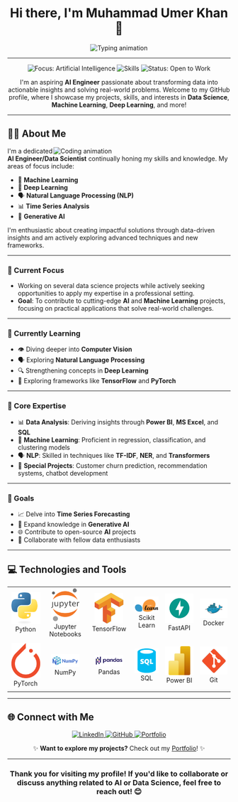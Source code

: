 <!---
MuhammadUmerKhan/MuhammadUmerKhan is a ✨ special ✨ repository because its `README.md` (this file) appears on your GitHub profile.
You can click the Preview link to take a look at your changes.
--->
<h1 align="center">Hi there, I'm Muhammad Umer Khan 👋</h1>

<div align="center">
  <img src="https://readme-typing-svg.herokuapp.com?font=Fira+Code&size=24&duration=3000&pause=500&color=F700FF&width=750&lines=Aspiring+AI+Engineer+and+Problem+Solver;Natural+Language+Processing+%28NLP%29+Enthusiast;Exploring+Machine+Learning+and+Deep+Learning;Passionate+about+Generative+AI+and+LLMs;Collaborating+on+Real-World+Projects!" alt="Typing animation"/>
</div>

---

<p align="center">
  <img src="https://img.shields.io/badge/Focus-Artificial%20Intelligence-brightgreen" alt="Focus: Artificial Intelligence">
  <img src="https://img.shields.io/badge/Skills-Python%20%7C%20ML%20%7C%20DL%20%7C%20NLP-blue" alt="Skills">
  <img src="https://img.shields.io/badge/Status-Open%20to%20Work-success" alt="Status: Open to Work">
</p>

<p align="center">I'm an aspiring <strong>AI Engineer</strong> passionate about transforming data into actionable insights and solving real-world problems. Welcome to my GitHub profile, where I showcase my projects, skills, and interests in <strong>Data Science</strong>, <strong>Machine Learning</strong>, <strong>Deep Learning</strong>, and more!</p>

---

## 👨‍💻 About Me

<img align="right" alt="Coding animation" width="400" src="https://media.giphy.com/media/v1.Y2lkPTc5MGI3NjExNjM0OWQ5MzBmNDFiYjBkYzBkNDU3NjA4NTFhNjAxNmNhMDc5NjFjNiZjdD1n/qgQUggAC3Pfv687qPC/giphy.gif">

I'm a dedicated **AI Engineer/Data Scientist** continually honing my skills and knowledge. My areas of focus include:

- 🤖 **Machine Learning**
- 🧠 **Deep Learning**
- 🗣️ **Natural Language Processing (NLP)**
- 📊 **Time Series Analysis**
- 🎨 **Generative AI**

I'm enthusiastic about creating impactful solutions through data-driven insights and am actively exploring advanced techniques and new frameworks.

---

### 🔭 Current Focus
- Working on several data science projects while actively seeking opportunities to apply my expertise in a professional setting.
- **Goal**: To contribute to cutting-edge **AI** and **Machine Learning** projects, focusing on practical applications that solve real-world challenges.

---

### 🌱 Currently Learning
- 👁️ Diving deeper into **Computer Vision**
- 🗣️ Exploring **Natural Language Processing**
- 🔍 Strengthening concepts in **Deep Learning**
- 🚀 Exploring frameworks like **TensorFlow** and **PyTorch**
---

### 🧠 Core Expertise
- 📊 **Data Analysis**: Deriving insights through **Power BI**, **MS Excel**, and **SQL**
- 🤖 **Machine Learning**: Proficient in regression, classification, and clustering models
- 🗣️ **NLP**: Skilled in techniques like **TF-IDF**, **NER**, and **Transformers**
- 🚀 **Special Projects**: Customer churn prediction, recommendation systems, chatbot development

---

### 🥅 Goals
- 📈 Delve into **Time Series Forecasting**
- 🎨 Expand knowledge in **Generative AI**
- 🌐 Contribute to open-source **AI** projects
- 🤝 Collaborate with fellow data enthusiasts

---

## 💻 Technologies and Tools

<div align="center">
    <table>
        <tr>
            <td align="center" width="140" height="112.43">
                <img src="./assests/python.png" width="65px"/>
                <br /> Python
            </td>
            <td align="center" width="140" height="112.43">
                <img src="./assests/Jupyter.png" width="65px"/>
                <br /> Jupyter Notebooks
            </td>
            <td align="center" width="140" height="112.43">
                <img src="./assests/tensorflow.png" width="65px"/>
                <br /> TensorFlow
            </td>
            <td align="center" width="140" height="112.43">
                <img src="./assests/scikitlearn.png" width="65px"/>
                <br /> Scikit Learn
            </td>
            <td align="center" width="140" height="112.43">
                <img src="./assests/fastapi.png" width="65px"/>
                <br /> FastAPI
            </td>
            <td align="center" width="140" height="112.43">
                <img src="./assests/docker.png" width="65px"/>
                <br /> Docker
            </td>
        </tr>
        <tr>
            <td align="center" width="140" height="112.43">
                <img src="./assests/pytorch.png" width="65px"/>
                <br /> PyTorch
            </td>
            <td align="center" width="140" height="112.43">
                <img src="./assests/numpy.png" width="65px"/>
                <br /> NumPy
            </td>
            <td align="center" width="140" height="112.43">
                <img src="./assests/pandas.png" width="65px"/>
                <br /> Pandas
            </td>
            <td align="center" width="140" height="112.43">
                <img src="./assests/sql.png" width="65px"/>
                <br /> SQL
            </td>
            <td align="center" width="140" height="112.43">
                <img src="./assests/power bi.png" width="65px"/>
                <br /> Power BI
            </td>
            <td align="center" width="140" height="112.43">
                <img src="./assests/git.png" width="65px"/>
                <br /> Git
            </td>
        </tr>
    </table>
</div>

---

## 🌐 Connect with Me

<p align="center">
  <a href="https://www.linkedin.com/in/muhammad-umer-khan-61729b260/" target="_blank">
    <img src="https://img.shields.io/badge/LinkedIn-0077B5?style=for-the-badge&logo=linkedin&logoColor=white" alt="LinkedIn"/>
  </a>
  <a href="https://github.com/MuhammadUmerKhan" target="_blank">
    <img src="https://img.shields.io/badge/GitHub-181717?style=for-the-badge&logo=github&logoColor=white" alt="GitHub"/>
  </a>
  <a href="https://portfolio-sigma-mocha-67.vercel.app/" target="_blank">
    <img src="https://img.shields.io/badge/Portfolio-1f2937?style=for-the-badge&logo=google-chrome&logoColor=white" alt="Portfolio"/>
  </a>
</p>
<p align="center">✨ <strong>Want to explore my projects?</strong> Check out my <a href="https://portfolio-sigma-mocha-67.vercel.app/" target="_blank">Portfolio</a>! ✨</p>

---

<h3 align="center">Thank you for visiting my profile! If you'd like to collaborate or discuss anything related to AI or Data Science, feel free to reach out! 😊</h3>
